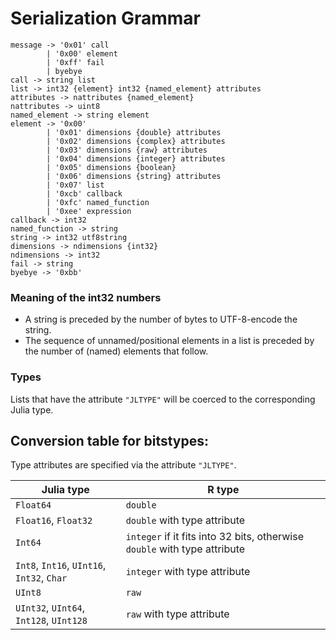 # Serialization Grammar

    message -> '0x01' call
            | '0x00' element
            | '0xff' fail
            | byebye
    call -> string list
    list -> int32 {element} int32 {named_element} attributes
    attributes -> nattributes {named_element}
    nattributes -> uint8
    named_element -> string element
    element -> '0x00'
            | '0x01' dimensions {double} attributes
            | '0x02' dimensions {complex} attributes
            | '0x03' dimensions {raw} attributes
            | '0x04' dimensions {integer} attributes
            | '0x05' dimensions {boolean}
            | '0x06' dimensions {string} attributes
            | '0x07' list
            | '0xcb' callback
            | '0xfc' named_function
            | '0xee' expression
    callback -> int32
    named_function -> string
    string -> int32 utf8string
    dimensions -> ndimensions {int32}
    ndimensions -> int32
    fail -> string
    byebye -> '0xbb'

### Meaning of the int32 numbers
* A string is preceded by the number of bytes to UTF-8-encode the string.
* The sequence of unnamed/positional elements in a list is preceded by the number of (named) elements that follow.

### Types
Lists that have the attribute `"JLTYPE"` will be coerced to the corresponding Julia type.

## Conversion table for bitstypes:

Type attributes are specified via the attribute `"JLTYPE"`.

| Julia type | R type|
| -----------|-------|
| `Float64` | `double` |
| `Float16`, `Float32` | `double` with type attribute |
| `Int64 `| `integer` if it fits into 32 bits, otherwise `double` with type attribute |
| `Int8`, `Int16`, `UInt16`, `Int32`, `Char` | `integer` with type attribute |
| `UInt8` | `raw` |
| `UInt32`, `UInt64`, `Int128`, `UInt128` | `raw` with type attribute |



